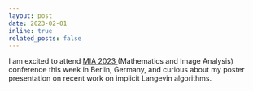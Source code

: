 ```yaml
---
layout: post
date: 2023-02-01
inline: true
related_posts: false
---
```


I am excited to attend <a href="https://www.wias-berlin.de/workshops/MIA2023/"> MIA 2023 </a> (Mathematics and Image Analysis) conference this week in Berlin, Germany, and curious about my poster presentation on recent work on implicit Langevin algorithms.